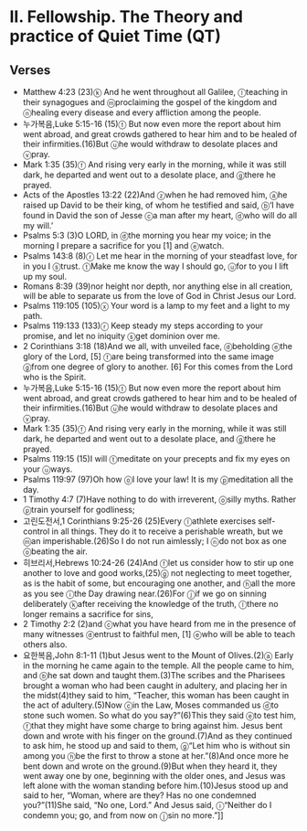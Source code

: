 #  II. Fellowship. The Theory and practice of Quiet Time (QT)

## Verses
- Matthew 4:23 (23)<pb/><f>ⓚ</f> And he went throughout all Galilee, <f>ⓛ</f>teaching in their synagogues and <f>ⓜ</f>proclaiming the gospel of the kingdom and <f>ⓝ</f>healing every disease and every affliction among the people.
- 누가복음,Luke 5:15-16 (15)<f>ⓣ</f> But now even more the report about him went abroad, and great crowds gathered to hear him and to be healed of their infirmities.(16)But <f>ⓤ</f>he would withdraw to desolate places and <f>ⓥ</f>pray.
- Mark 1:35 (35)<pb/><f>ⓕ</f> And rising very early in the morning, while it was still dark, he departed and went out to a desolate place, and <f>ⓖ</f>there he prayed.
- Acts of the Apostles 13:22 (22)And <f>ⓩ</f>when he had removed him, <f>ⓐ</f>he raised up David to be their king, of whom he testified and said, <f>ⓑ</f>‘I have found in David the son of Jesse <f>ⓒ</f>a man after my heart, <f>ⓓ</f>who will do all my will.’
- Psalms 5:3 (3)<t>O LORD, in <f>ⓓ</f>the morning you hear my voice; </t><t>in the morning I prepare a sacrifice for you <f>[1]</f> and <f>ⓔ</f>watch. </t>
- Psalms 143:8 (8)<t><f>ⓡ</f> Let me hear in the morning of your steadfast love, </t><t>for in you I <f>ⓢ</f>trust. </t><t><f>ⓣ</f>Make me know the way I should go, </t><t><f>ⓤ</f>for to you I lift up my soul. </t>
- Romans 8:39 (39)nor height nor depth, nor anything else in all creation, will be able to separate us from the love of God in Christ Jesus our Lord.
- Psalms 119:105 (105)<pb/><t><f>ⓧ</f> Your word is a lamp to my feet </t><t>and a light to my path.</t>
- Psalms 119:133 (133)<t><f>ⓡ</f> Keep steady my steps according to your promise, </t><t>and let no iniquity <f>ⓢ</f>get dominion over me.</t>
- 2 Corinthians 3:18 (18)And we all, with unveiled face, <f>ⓓ</f>beholding <f>ⓔ</f>the glory of the Lord, <f>[5]</f> <f>ⓕ</f>are being transformed into the same image <f>ⓖ</f>from one degree of glory to another. <f>[6]</f> For this comes from the Lord who is the Spirit.
- 누가복음,Luke 5:15-16 (15)<f>ⓣ</f> But now even more the report about him went abroad, and great crowds gathered to hear him and to be healed of their infirmities.(16)But <f>ⓤ</f>he would withdraw to desolate places and <f>ⓥ</f>pray.
- Mark 1:35 (35)<pb/><f>ⓕ</f> And rising very early in the morning, while it was still dark, he departed and went out to a desolate place, and <f>ⓖ</f>there he prayed.
- Psalms 119:15 (15)<t>I will <f>ⓣ</f>meditate on your precepts </t><t>and fix my eyes on your <f>ⓤ</f>ways.</t>
- Psalms 119:97 (97)<pb/><t>Oh how <f>ⓞ</f>I love your law! </t><t>It is my <f>ⓟ</f>meditation all the day.</t>
- 1 Timothy 4:7 (7)Have nothing to do with irreverent, <f>ⓞ</f>silly myths. Rather <f>ⓟ</f>train yourself for godliness;
- 고린도전서,1 Corinthians 9:25-26 (25)Every <f>ⓛ</f>athlete exercises self-control in all things. They do it to receive a perishable wreath, but we <f>ⓜ</f>an imperishable.(26)So I do not run aimlessly; I <f>ⓝ</f>do not box as one <f>ⓞ</f>beating the air.
- 히브리서,Hebrews 10:24-26 (24)And <f>ⓕ</f>let us consider how to stir up one another to love and good works,(25)<f>ⓖ</f> not neglecting to meet together, as is the habit of some, but encouraging one another, and <f>ⓗ</f>all the more as you see <f>ⓘ</f>the Day drawing near.(26)<pb/>For <f>ⓙ</f>if we go on sinning deliberately <f>ⓚ</f>after receiving the knowledge of the truth, <f>ⓛ</f>there no longer remains a sacrifice for sins,
- 2 Timothy 2:2 (2)and <f>ⓒ</f>what you have heard from me in the presence of many witnesses <f>ⓓ</f>entrust to faithful men, <f>[1]</f> <f>ⓔ</f>who will be able to teach others also.
- 요한복음,John 8:1-11 (1)<pb/>but Jesus went to the Mount of Olives.(2)<f>ⓐ</f> Early in the morning he came again to the temple. All the people came to him, and <f>ⓑ</f>he sat down and taught them.(3)The scribes and the Pharisees brought a woman who had been caught in adultery, and placing her in the midst(4)they said to him, “Teacher, this woman has been caught in the act of adultery.(5)Now <f>ⓒ</f>in the Law, Moses commanded us <f>ⓓ</f>to stone such women. So what do you say?”(6)This they said <f>ⓔ</f>to test him, <f>ⓕ</f>that they might have some charge to bring against him. Jesus bent down and wrote with his finger on the ground.(7)And as they continued to ask him, he stood up and said to them, <J> <f>ⓖ</f>“Let him who is without sin among you <f>ⓗ</f>be the first to throw a stone at her.”</J>(8)And once more he bent down and wrote on the ground.(9)But when they heard it, they went away one by one, beginning with the older ones, and Jesus was left alone with the woman standing before him.(10)Jesus stood up and said to her, <J>“Woman, where are they? Has no one condemned you?”</J>(11)She said, “No one, Lord.” And Jesus said, <J> <f>ⓘ</f>“Neither do I condemn you; go, and from now on <f>ⓙ</f>sin no more.”</J>]]
